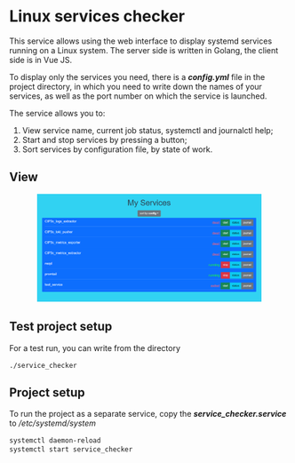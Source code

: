 # Linux services checker

This service allows using the web interface to display systemd services running on a Linux system. The server side is written in Golang, the client side is in Vue JS.

To display only the services you need, there is a ___config.yml___ file in the project directory, in which you need to write down the names of your services, as well as the port number on which the service is launched.

The service allows you to:
1. View service name, current job status, systemctl and journalctl help;
2. Start and stop services by pressing a button;
3. Sort services by configuration file, by state of work. 

## View
<p align="center">
<img  src="/readme_assets/1.PNG" width="80%">
</p>

## Test project setup
For a test run, you can write from the directory
```
./service_checker
```

## Project setup
To run the project as a separate service, copy the ___service_checker.service___ to _/etc/systemd/system_
```
systemctl daemon-reload
systemctl start service_checker
```
